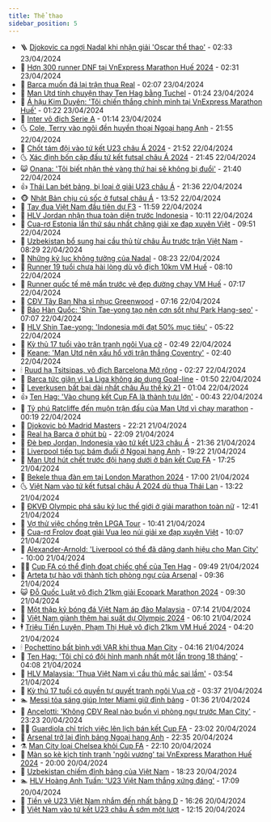 ```yaml
---
title: Thể thao
sidebar_position: 5
---
```


<!-- vnexpress-the-thao:START -->
- 🪜 [Djokovic ca ngợi Nadal khi nhận giải &#39;Oscar thể thao&#39;](https://vnexpress.net/djokovic-ca-ngoi-nadal-khi-nhan-giai-oscar-the-thao-4737514.html) - 02:33 23/04/2024
- 🦩 [Hơn 300 runner DNF tại VnExpress Marathon Huế 2024](https://vnexpress.net/hon-300-runner-dnf-tai-vnexpress-marathon-hue-2024-4737146.html) - 02:31 23/04/2024
- 🧰 [Barca muốn đá lại trận thua Real](https://vnexpress.net/barca-muon-da-lai-tran-thua-real-4737509.html) - 02:07 23/04/2024
- 🤗 [Man Utd tính chuyện thay Ten Hag bằng Tuchel](https://vnexpress.net/man-utd-tinh-chuyen-thay-ten-hag-bang-tuchel-4737454.html) - 01:24 23/04/2024
- 🥳 [Á hậu Kim Duyên: &#39;Tôi chiến thắng chính mình tại VnExpress Marathon Huế&#39;](https://vnexpress.net/a-hau-kim-duyen-toi-chien-thang-chinh-minh-tai-vnexpress-marathon-hue-4737402.html) - 01:22 23/04/2024
- 🦣 [Inter vô địch Serie A](https://vnexpress.net/inter-vo-dich-serie-a-4737443.html) - 01:14 23/04/2024
- 🌜 [Cole, Terry vào ngôi đền huyền thoại Ngoại hạng Anh](https://vnexpress.net/cole-terry-vao-ngoi-den-huyen-thoai-ngoai-hang-anh-4737398.html) - 21:55 22/04/2024
- 🫶 [Chốt tám đội vào tứ kết U23 châu Á 2024](https://vnexpress.net/chot-tam-doi-vao-tu-ket-u23-chau-a-2024-4737438.html) - 21:52 22/04/2024
- 🌜 [Xác định bốn cặp đấu tứ kết futsal châu Á 2024](https://vnexpress.net/xac-dinh-bon-cap-dau-tu-ket-futsal-chau-a-2024-4737428.html) - 21:45 22/04/2024
- 😺 [Onana: &#39;Tôi biết nhận thẻ vàng thứ hai sẽ không bị đuổi&#39;](https://vnexpress.net/onana-toi-biet-nhan-the-vang-thu-hai-se-khong-bi-duoi-4737386.html) - 21:40 22/04/2024
- 👍 [Thái Lan bét bảng, bị loại ở giải U23 châu Á](https://vnexpress.net/thai-lan-bet-bang-bi-loai-o-giai-u23-chau-a-4737439.html) - 21:36 22/04/2024
- 🐵 [Nhật Bản chịu cú sốc ở futsal châu Á](https://vnexpress.net/nhat-ban-chiu-cu-soc-o-futsal-chau-a-4737409.html) - 13:52 22/04/2024
- 💫 [Tay đua Việt Nam đầu tiên dự F3](https://vnexpress.net/tay-dua-viet-nam-dau-tien-du-f3-4737360.html) - 11:59 22/04/2024
- 🦆 [HLV Jordan nhận thua toàn diện trước Indonesia](https://vnexpress.net/hlv-jordan-nhan-thua-toan-dien-truoc-indonesia-4737265.html) - 10:11 22/04/2024
- 🙉 [Cua-rơ Estonia lần thứ sáu nhất chặng giải xe đạp xuyên Việt](https://vnexpress.net/cua-ro-estonia-lan-thu-sau-nhat-chang-giai-xe-dap-xuyen-viet-4737337.html) - 09:51 22/04/2024
- 📝 [Uzbekistan bổ sung hai cầu thủ từ châu Âu trước trận Việt Nam](https://vnexpress.net/uzbekistan-bo-sung-hai-cau-thu-tu-chau-au-truoc-tran-viet-nam-4737270.html) - 08:29 22/04/2024
- 💯 [Những kỷ lục không tưởng của Nadal](https://vnexpress.net/nhung-ky-luc-khong-tuong-cua-nadal-4736621.html) - 08:23 22/04/2024
- 🌈 [Runner 19 tuổi chưa hài lòng dù vô địch 10km VM Huế](https://vnexpress.net/runner-19-tuoi-chua-hai-long-du-vo-dich-10km-vm-hue-4736752.html) - 08:10 22/04/2024
- 🦩 [Runner quốc tế mê mẩn trước vẻ đẹp đường chạy VM Huế](https://vnexpress.net/runner-quoc-te-me-man-truoc-ve-dep-duong-chay-vm-hue-4736783.html) - 07:17 22/04/2024
- 🐲 [CĐV Tây Ban Nha sỉ nhục Greenwood](https://vnexpress.net/cdv-tay-ban-nha-si-nhuc-greenwood-4737139.html) - 07:16 22/04/2024
- 🌁 [Báo Hàn Quốc: &#39;Shin Tae-yong tạo nên cơn sốt như Park Hang-seo&#39;](https://vnexpress.net/bao-han-quoc-shin-tae-yong-tao-nen-con-sot-nhu-park-hang-seo-4737164.html) - 07:07 22/04/2024
- 💯 [HLV Shin Tae-yong: &#39;Indonesia mới đạt 50% mục tiêu&#39;](https://vnexpress.net/hlv-shin-tae-yong-indonesia-moi-dat-50-muc-tieu-4737135.html) - 05:22 22/04/2024
- 🌝 [Kỳ thủ 17 tuổi vào trận tranh ngôi Vua cờ](https://vnexpress.net/ky-thu-17-tuoi-vao-tran-tranh-ngoi-vua-co-4737025.html) - 02:49 22/04/2024
- 🤖 [Keane: &#39;Man Utd nên xấu hổ với trận thắng Coventry&#39;](https://vnexpress.net/keane-man-utd-nen-xau-ho-voi-tran-thang-coventry-4737010.html) - 02:40 22/04/2024
- 🕯 [Ruud hạ Tsitsipas, vô địch Barcelona Mở rộng](https://vnexpress.net/ruud-ha-tsitsipas-vo-dich-barcelona-mo-rong-4737011.html) - 02:27 22/04/2024
- 🧰 [Barca tức giận vì La Liga không áp dụng Goal-line](https://vnexpress.net/barca-tuc-gian-vi-la-liga-khong-ap-dung-goal-line-4737004.html) - 01:50 22/04/2024
- 🥳 [Leverkusen bất bại dài nhất châu Âu thế kỷ 21](https://vnexpress.net/leverkusen-bat-bai-dai-nhat-chau-au-the-ky-21-4736977.html) - 01:04 22/04/2024
- 👍 [Ten Hag: &#39;Vào chung kết Cup FA là thành tựu lớn&#39;](https://vnexpress.net/ten-hag-vao-chung-ket-cup-fa-la-thanh-tuu-lon-4736960.html) - 00:43 22/04/2024
- 💪 [Tỷ phú Ratcliffe đến muộn trận đấu của Man Utd vì chạy marathon](https://vnexpress.net/ty-phu-ratcliffe-den-muon-tran-dau-cua-man-utd-vi-chay-marathon-4736946.html) - 00:19 22/04/2024
- 👹 [Djokovic bỏ Madrid Masters](https://vnexpress.net/djokovic-bo-madrid-masters-4736945.html) - 22:21 21/04/2024
- 🧰 [Real hạ Barca ở phút bù](https://vnexpress.net/real-ha-barca-o-phut-bu-4736944.html) - 22:09 21/04/2024
- 🚀 [Đè bẹp Jordan, Indonesia vào tứ kết U23 châu Á](https://vnexpress.net/de-bep-jordan-indonesia-vao-tu-ket-u23-chau-a-4736942.html) - 21:36 21/04/2024
- 🎃 [Liverpool tiếp tục bám đuổi ở Ngoại hạng Anh](https://vnexpress.net/liverpool-tiep-tuc-bam-duoi-o-ngoai-hang-anh-4736941.html) - 19:22 21/04/2024
- 🧰 [Man Utd hút chết trước đội hạng dưới ở bán kết Cup FA](https://vnexpress.net/man-utd-hut-chet-truoc-doi-hang-duoi-o-ban-ket-cup-fa-4736922.html) - 17:25 21/04/2024
- 👀 [Bekele thua đàn em tại London Marathon 2024](https://vnexpress.net/bekele-thua-dan-em-tai-london-marathon-2024-4736911.html) - 17:00 21/04/2024
- 🌜 [Việt Nam vào tứ kết futsal châu Á 2024 dù thua Thái Lan](https://vnexpress.net/viet-nam-vao-tu-ket-futsal-chau-a-2024-du-thua-thai-lan-4736886.html) - 13:22 21/04/2024
- 🫶 [ĐKVĐ Olympic phá sâu kỷ lục thế giới ở giải marathon toàn nữ](https://vnexpress.net/dkvd-olympic-pha-sau-ky-luc-the-gioi-o-giai-marathon-toan-nu-4736902.html) - 12:41 21/04/2024
- 🦄 [Vợ thử việc chồng trên LPGA Tour](https://vnexpress.net/vo-thu-viec-chong-tren-lpga-tour-4736880.html) - 10:41 21/04/2024
- 🥳 [Cua-rơ Frolov đoạt giải Vua leo núi giải xe đạp xuyên Việt](https://vnexpress.net/cua-ro-frolov-doat-giai-vua-leo-nui-giai-xe-dap-xuyen-viet-4736865.html) - 10:07 21/04/2024
- 🐲 [Alexander-Arnold: &#39;Liverpool có thể đã dâng danh hiệu cho Man City&#39;](https://vnexpress.net/alexander-arnold-liverpool-co-the-da-dang-danh-hieu-cho-man-city-4736863.html) - 10:00 21/04/2024
- 🧑‍🏫 [Cup FA có thể định đoạt chiếc ghế của Ten Hag](https://vnexpress.net/cup-fa-co-the-dinh-doat-chiec-ghe-cua-ten-hag-4736862.html) - 09:49 21/04/2024
- 🤔 [Arteta tự hào với thành tích phòng ngự của Arsenal](https://vnexpress.net/arteta-tu-hao-voi-thanh-tich-phong-ngu-cua-arsenal-4736792.html) - 09:36 21/04/2024
- 😺 [Đỗ Quốc Luật vô địch 21km giải Ecopark Marathon 2024](https://vnexpress.net/do-quoc-luat-vo-dich-21km-giai-ecopark-marathon-2024-4736827.html) - 09:30 21/04/2024
- 💪 [Một thập kỷ bóng đá Việt Nam áp đảo Malaysia](https://vnexpress.net/mot-thap-ky-bong-da-viet-nam-ap-dao-malaysia-4736712.html) - 07:14 21/04/2024
- 💼 [Việt Nam giành thêm hai suất dự Olympic 2024](https://vnexpress.net/viet-nam-gianh-them-hai-suat-du-olympic-2024-4736808.html) - 06:10 21/04/2024
- 🕴 [Triệu Tiến Luyện, Phạm Thị Huệ vô địch 21km VM Huế 2024](https://vnexpress.net/trieu-tien-luyen-pham-thi-hue-vo-dich-21km-vm-hue-2024-4736749.html) - 04:20 21/04/2024
- 🕯 [Pochettino bất bình với VAR khi thua Man City](https://vnexpress.net/pochettino-bat-binh-voi-var-khi-thua-man-city-4736793.html) - 04:16 21/04/2024
- 📝 [Ten Hag: &#39;Tôi chỉ có đội hình mạnh nhất một lần trong 18 tháng&#39;](https://vnexpress.net/ten-hag-toi-chi-co-doi-hinh-manh-nhat-mot-lan-trong-18-thang-4736796.html) - 04:08 21/04/2024
- 🧐 [HLV Malaysia: &#39;Thua Việt Nam vì cầu thủ mắc sai lầm&#39;](https://vnexpress.net/hlv-malaysia-thua-viet-nam-vi-cau-thu-mac-sai-lam-4736772.html) - 03:54 21/04/2024
- 🙉 [Kỳ thủ 17 tuổi có quyền tự quyết tranh ngôi Vua cờ](https://vnexpress.net/ky-thu-17-tuoi-co-quyen-tu-quyet-tranh-ngoi-vua-co-4736754.html) - 03:37 21/04/2024
- 🏊 [Messi tỏa sáng giúp Inter Miami giữ đỉnh bảng](https://vnexpress.net/messi-toa-sang-giup-inter-miami-giu-dinh-bang-4736732.html) - 01:36 21/04/2024
- 🌊 [Ancelotti: &#39;Không CĐV Real nào buồn vì phòng ngự trước Man City&#39;](https://vnexpress.net/ancelotti-khong-cdv-real-nao-buon-vi-phong-ngu-truoc-man-city-4736720.html) - 23:23 20/04/2024
- 👨‍🏫 [Guardiola chỉ trích việc lên lịch bán kết Cup FA](https://vnexpress.net/guardiola-chi-trich-viec-len-lich-ban-ket-cup-fa-4736718.html) - 23:02 20/04/2024
- 🥷 [Arsenal trở lại đỉnh bảng Ngoại hạng Anh](https://vnexpress.net/arsenal-tro-lai-dinh-bang-ngoai-hang-anh-4736717.html) - 22:35 20/04/2024
- ⚗️ [Man City loại Chelsea khỏi Cup FA](https://vnexpress.net/man-city-loai-chelsea-khoi-cup-fa-4736716.html) - 22:10 20/04/2024
- 🌮 [Màn so kè kịch tính tranh &#39;ngôi vương&#39; tại VnExpress Marathon Huế 2024](https://vnexpress.net/man-so-ke-kich-tinh-tranh-ngoi-vuong-tai-vnexpress-marathon-hue-2024-4736696-tong-thuat.html) - 20:00 20/04/2024
- 🤩 [Uzbekistan chiếm đỉnh bảng của Việt Nam](https://vnexpress.net/uzbekistan-chiem-dinh-bang-cua-viet-nam-4736684.html) - 18:23 20/04/2024
- 🏊 [HLV Hoàng Anh Tuấn: &#39;U23 Việt Nam thắng xứng đáng&#39;](https://vnexpress.net/hlv-hoang-anh-tuan-u23-viet-nam-thang-xung-dang-4736708.html) - 17:09 20/04/2024
- 🐎 [Tiền vệ U23 Việt Nam nhắm đến nhất bảng D](https://vnexpress.net/tien-ve-u23-viet-nam-nham-den-nhat-bang-d-4736683.html) - 16:26 20/04/2024
- 💫 [Việt Nam vào tứ kết U23 châu Á sớm một lượt](https://vnexpress.net/u23-viet-nam-vs-u23-malaysia-4736634-tong-thuat.html) - 12:15 20/04/2024<!-- vnexpress-the-thao:END -->
